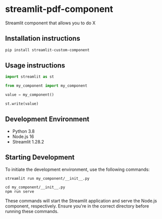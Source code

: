 # streamlit-pdf-component

Streamlit component that allows you to do X

## Installation instructions

```sh
pip install streamlit-custom-component
```

## Usage instructions

```python
import streamlit as st

from my_component import my_component

value = my_component()

st.write(value)
```


## Development Environment

- Python 3.8
- Node.js 16
- Streamlit 1.28.2

## Starting Development

To initiate the development environment, use the following commands:

```shell
streamlit run my_component/__init__.py

cd my_component/__init__.py
npm run serve
```

These commands will start the Streamlit application and serve the Node.js component, respectively. Ensure you're in the correct directory before running these commands.